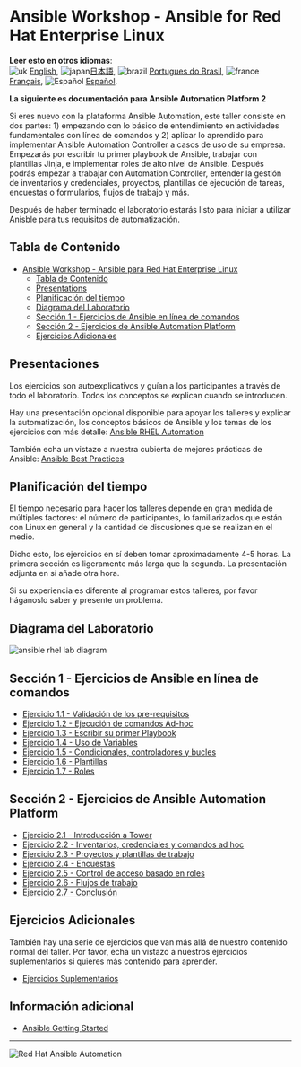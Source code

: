 # Ansible Workshop - Ansible for Red Hat Enterprise Linux

**Leer esto en otros idiomas**:
<br>![uk](../../images/uk.png) [English](README.md), ![japan](../../images/japan.png)[日本語](README.ja.md), ![brazil](../../images/brazil.png) [Portugues do Brasil](README.pt-br.md), ![france](../../images/fr.png) [Français](README.fr.md), ![Español](../../images/es.png) [Español](README.es.md).
<br>

**La siguiente es documentación para Ansible Automation Platform 2**

Si eres nuevo con la plataforma Ansible Automation, este taller consiste en dos partes: 1) empezando con lo básico de entendimiento en actividades fundamentales con línea de comandos y 2) aplicar lo aprendido para implementar Ansible Automation Controller a casos de uso de su empresa. Empezarás por escribir tu primer playbook de Ansible, trabajar con plantillas Jinja, e implementar roles de alto nivel de Ansible. Después podrás empezar a trabajar con Automation Controller, entender la gestión de inventarios y credenciales, proyectos, plantillas de ejecución de tareas, encuestas o formularios, flujos de trabajo y más.

Después de haber terminado el laboratorio estarás listo para iniciar a utilizar Anisble para tus requisitos de automatización.

## Tabla de Contenido

- [Ansible Workshop - Ansible para Red Hat Enterprise Linux](#ansible-workshop---ansible-para-red-hat-enterprise-linux)
  - [Tabla de Contenido](#tabla-de-contenido)
  - [Presentations](#presentaciones)
  - [Planificación del tiempo](#planificacion-del-tiempo)
  - [Diagrama del Laboratorio](#diagrama-del-laboratorio)
  - [Sección 1 - Ejercicios de Ansible en línea de comandos](#seccion-1---ejercicios-de-ansible-en-linea-de-comandos)
  - [Sección 2 - Ejercicios de Ansible Automation Platform](#seccion-2---ejercicios-de-ansible-automation-platform)
  - [Ejercicios Adicionales](#ejercicios-adicionales)

## Presentaciones

Los ejercicios son autoexplicativos y guían a los participantes a través de todo el laboratorio. Todos los conceptos se explican cuando se introducen.

Hay una presentación opcional disponible para apoyar los talleres y explicar la automatización, los conceptos básicos de Ansible y los temas de los ejercicios con más detalle:
[Ansible RHEL Automation](../../decks/ansible_rhel.pdf)

También echa un vistazo a nuestra cubierta de mejores prácticas de Ansible:
[Ansible Best Practices](../../decks/ansible_best_practices.pdf)

## Planificación del tiempo

El tiempo necesario para hacer los talleres depende en gran medida de múltiples factores: el número de participantes, lo familiarizados que están con Linux en general y la cantidad de discusiones que se realizan en el medio.

Dicho esto, los ejercicios en sí deben tomar aproximadamente 4-5 horas. La primera sección es ligeramente más larga que la segunda. La presentación adjunta en sí añade otra hora.

Si su experiencia es diferente al programar estos talleres, por favor háganoslo saber y presente un problema.

## Diagrama del Laboratorio 

![ansible rhel lab diagram](../../images/rhel_lab_diagram.png)

## Sección 1 - Ejercicios de Ansible en línea de comandos

- [Ejercicio 1.1 - Validación de los pre-requisitos](1.1-setup/README.es.md)
- [Ejercicio 1.2 - Ejecución de comandos Ad-hoc](1.2-adhoc/README.es.md)
- [Ejercicio 1.3 - Escribir su primer Playbook](1.3-playbook/README.es.md)
- [Ejercicio 1.4 - Uso de Variables](1.4-variables/README.es.md)
- [Ejercicio 1.5 - Condicionales, controladores y bucles](1.5-handlers/README.es.md)
- [Ejercicio 1.6 - Plantillas](1.6-templates/README.es.md)
- [Ejercicio 1.7 - Roles](1.7-role/README.es.md)

## Sección 2 - Ejercicios de Ansible Automation Platform

- [Ejercicio 2.1 - Introducción a Tower](2.1-intro/README.es.md)
- [Ejercicio 2.2 - Inventarios, credenciales y comandos ad hoc](2.2-cred/README.es.md)
- [Ejercicio 2.3 - Proyectos y plantillas de trabajo](2.3-projects/README.es.md)
- [Ejercicio 2.4 - Encuestas](2.4-surveys/README.es.md)
- [Ejercicio 2.5 - Control de acceso basado en roles](2.5-rbac/README.es.md)
- [Ejercicio 2.6 - Flujos de trabajo](2.6-workflows/README.es.md)
- [Ejercicio 2.7 - Conclusión](2.7-wrap/README.es.md)

## Ejercicios Adicionales

También hay una serie de ejercicios que van más allá de nuestro contenido normal del taller. Por favor, echa un vistazo a nuestros ejercicios suplementarios si quieres más contenido para aprender.

- [Ejercicios Suplementarios](supplemental)

## Información adicional

- [Ansible Getting Started](http://docs.ansible.com/ansible/latest/intro_getting_started.html)

---

![Red Hat Ansible Automation](../../images/rh-ansible-automation-platform.png)
